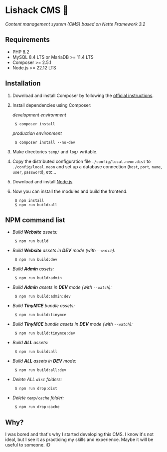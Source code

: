 Lishack CMS 🦊
==============

*Content management system (CMS) based on Nette Framework 3.2*

Requirements
------------

- PHP 8.2
- MySQL 8.4 LTS or MariaDB >= 11.4 LTS
- Composer >= 2.5.1
- Node.js >= 22.12 LTS

Installation
------------

1) Download and install Composer by following the [official instructions](https://getcomposer.org/download/).

2) Install dependencies using Composer:

    *development environment*

	    $ composer install

    *production environment*

        $ composer install --no-dev

3) Make directories `temp/` and `log/` writable.

4) Copy the distributed configuration file `./config/local.neon.dist` to `./config/local.neon` and set up a database connection (`host`, `port`, `name`, `user`, `password`), etc...

5) Download and install [Node.js](https://nodejs.org/en/download)

6) Now you can install the modules and build the frontend:

        $ npm install
        $ npm run build:all

NPM command list
-----------------

- *Build **Website** assets:*

       $ npm run build

- *Build **Website** assets in **DEV** mode (with `--watch`):*

       $ npm run build:dev

- *Build **Admin** assets:*

       $ npm run build:admin

- *Build **Admin** assets in **DEV** mode (with `--watch`):*

       $ npm run build:admin:dev

- *Build **TinyMCE** bundle assets:*

       $ npm run build:tinymce

- *Build **TinyMCE** bundle assets in **DEV** mode (with `--watch`):*

       $ npm run build:tinymce:dev

- *Build **ALL** assets:*

       $ npm run build:all

- *Build **ALL** assets in **DEV** mode:*

       $ npm run build:all:dev

- *Delete ALL `dist` folders:*

       $ npm run drop:dist

- *Delete `temp/cache` folder:*

       $ npm run drop:cache

Why?
----

I was bored and that's why I started developing this CMS. I know it's not ideal, but I see it as practicing my skills and experience. Maybe it will be useful to someone. :D
